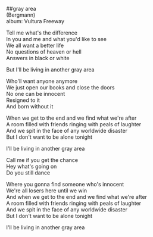 ##gray area  
(Bergmann)  
album: Vultura Freeway  
  
Tell me what's the difference  
In you and me and what you'd like to see  
We all want a better life  
No questions of heaven or hell  
Answers in black or white  
  
But I'll be living in another gray area  
  
Who'll want anyone anymore  
We just open our books and close the doors  
No one can be innocent  
Resigned to it  
And born without it  
  
When we get to the end and we find what we're after  
A room filled with friends ringing with peals of laughter  
And we spit in the face of any worldwide disaster  
But I don't want to be alone tonight  
  
I'll be living in another gray area  
  
Call me if you get the chance  
Hey what's going on  
Do you still dance  
  
Where you gonna find someone who's innocent  
We're all losers here until we win  
And when we get to the end and we find what we're after  
A room filled with friends ringing with peals of laughter  
And we spit in the face of any worldwide disaster  
But I don't want to be alone tonight  
  
I'll be living in another gray area  

